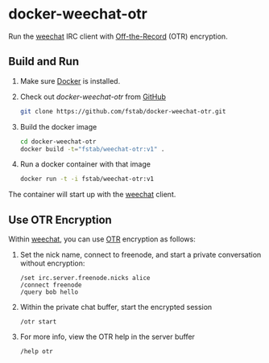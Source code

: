 docker-weechat-otr
==================

Run the [weechat](https://weechat.org) IRC client with [Off-the-Record](http://en.wikipedia.org/wiki/Off-the-Record_Messaging) (OTR) encryption.

Build and Run
-------------

1. Make sure [Docker](https://www.docker.com) is installed.
3. Check out _docker-weechat-otr_ from [GitHub](https://github.com/fstab/docker-weechat-otr)

   ```bash
   git clone https://github.com/fstab/docker-weechat-otr.git
   ```
4. Build the docker image

   ```bash
   cd docker-weechat-otr
   docker build -t="fstab/weechat-otr:v1" .
   ```

5. Run a docker container with that image

   ```bash
   docker run -t -i fstab/weechat-otr:v1
   ```

The container will start up with the [weechat](https://weechat.org) client.

Use OTR Encryption
------------------

Within [weechat](https://weechat.org), you can use [OTR](http://en.wikipedia.org/wiki/Off-the-Record_Messaging) encryption as follows:

1. Set the nick name, connect to freenode, and start a private conversation without encryption:
 
   ```
   /set irc.server.freenode.nicks alice
   /connect freenode
   /query bob hello
   ```

2. Within the private chat buffer, start the encrypted session

   ```
   /otr start
   ```

3. For more info, view the OTR help in the server buffer

   ```
   /help otr
   ```
